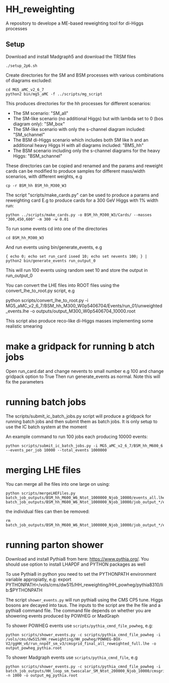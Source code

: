 # HH_reweighting
A repository to develope a ME-based reweighting tool for di-Higgs processes

## Setup 

Download and install Madgraph5 and download the TRSM files

	./setup_2p6.sh

Create directories for the SM and BSM processes with various combinations of diagrams excluded:

	cd MG5_aMC_v2_6_7
	python2 bin/mg5_aMC -f ../scripts/mg_script

This produces directories for the hh processes for different scenarios:
- The SM scenario: "SM_all"
- The SM-like scenario (no additional Higgs) but with lambda set to 0 (bos diagram only): "SM_box" 
- The SM-like scenario with only the s-channel diagram included: "SM_schannel"
- The BSM di-Higgs scenario which includes both SM like h and an additional heavy Higgs H with all diagrams included: "BMS_hh"
- The BSM scenario including only the s-channel diagrams for the heavy Higgs: "BSM_schannel"


These directories can be copied and renamed and the params and reweight cards can be modified to produce samples for different mass/width scenarios, with different weights, e.g

	cp -r BSM_hh BSM_hh_M300_W3

The script "scripts/make_cards.py" can be used to produce a params and reweighting card 
E.g to produce cards for a 300 GeV Higgs with 1% width run:

	python ../scripts/make_cards.py -o BSM_hh_M300_W3/Cards/ --masses "300,450,600" -m 300 -w 0.01

To run some events cd into one of the directories

	cd BSM_hh_M300_W3
 
And run events using bin/generate_events, e.g

	{ echo 0; echo set run_card iseed 10; echo set nevents 100; } | python2 bin/generate_events run_output_0

This will run 100 events using random seet 10 and store the output in run_output_0

You can convert the LHE files into ROOT files using the convert_lhe_to_root.py script, e.g

python scripts/convert_lhe_to_root.py -i MG5_aMC_v2_6_7/BSM_hh_M300_W0p5406704/Events/run_01/unweighted_events.lhe -o outputs/output_M300_W0p5406704_10000.root 

This script also produce reco-like di-Higgs masses implementing some realistic smearing

# make a gridpack for running b atch jobs

Open run_card.dat and change nevents to small number e.g 100 and change gridpack option to True
Then run generate_events as normal. Note this will fix the parameters 

# running batch jobs

The scripts/submit_ic_batch_jobs.py script will produce a gridpack for running batch jobs and then submit them as batch jobs. It is only setup to use the IC batch system at the moment

An example command to run 100 jobs each producing 10000 events:

	python scripts/submit_ic_batch_jobs.py -i MG5_aMC_v2_6_7/BSM_hh_M600_6 --events_per_job 10000 --total_events 1000000

# merging LHE files

You can merge all lhe files into one large on using:

	python scripts/mergeLHEFiles.py batch_job_outputs/BSM_hh_M600_W6_Ntot_1000000_Njob_10000/events_all.lhe batch_job_outputs/BSM_hh_M600_W6_Ntot_1000000_Njob_10000/job_output_*/events_*.lhe

the individual files can then be removed:
	
	rm batch_job_outputs/BSM_hh_M600_W6_Ntot_1000000_Njob_10000/job_output_*/events_*.lhe


# running parton shower

Download and install Pythia8 from here: https://www.pythia.org/.
You should use option to install LHAPDF and PYTHON packages as well

To use Pythia8 in python you need to set the PYTHONPATH environment variable appropiatly, e.g:
    export PYTHONPATH=/vols/cms/dw515/HH_reweighting/HH_powheg/pythia8310/lib:$PYTHONPATH 

The script `shower_events.py` will run pythia8 using the CMS CP5 tune. Higgs bosons are decayed into taus. The inputs to the script are the lhe file and a pythia8 command file. The command file depends on whether you are showering events produced by POWHEG or MadGraph

To shower POWHEG events use `scripts/pythia_cmnd_file_powheg`, e.g:

    python scripts/shower_events.py -c scripts/pythia_cmnd_file_powheg -i /vols/cms/dw515/HH_reweighting/HH_powheg/POWHEG-BOX-V2/ggHH_v6/run_nnpdf_sm_v3/cmsgrid_final_all_reweighted_full.lhe -o output_powheg_pythia.root

To shower Madgraph events use `scripts/pythia_cmnd_file`, e.g

    python scripts/shower_events.py -c scripts/pythia_cmnd_file_powheg -i batch_job_outputs/HH_loop_sm_twoscalar_SM_Ntot_200000_Njob_10000/cmsgrid_final_all_reweighted_full.lhe -n 1000 -o output_mg_pythia.root
